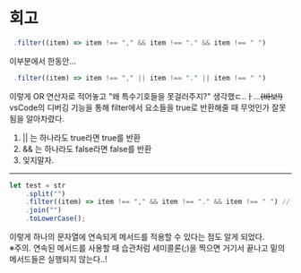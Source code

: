 # 회고

```javascript
 .filter((item) => item !== "," && item !== "." && item !== " ")
```
이부분에서 한동안...
```javascript
 .filter((item) => item !== "," || item !== "." || item !== " ")
```
이렇게 OR 연산자로 적어놓고 "왜 특수기호들을 못걸러주지?" 생각했ㄷ..ㅏ...~~(바보!)~~<br>
vsCode의 디버깅 기능을 통해 filter에서 요소들을 true로 반환해줄 때 무엇인가 잘못 됨을 알아차렸다.<br>
1. || 는 하나라도 true라면 true를 반환 <br>
2. && 는 하나라도 false라면 false를 반환<br>
3. 잊지말자.
***
```javascript  
let test = str
    .split("")
    .filter((item) => item !== "," && item !== "." && item !== " ") // 특수기호, 공백을 제거
    .join("")
    .toLowerCase();
```
이렇게 하나의 문자열에 연속되게 메서드를 적용할 수 있다는 점도 알게 되었다.<br>
※주의. 연속된 메서드를 사용할 때 습관처럼 세미콜론(;)을 찍으면 거기서 끝나고 밑의 메서드들은 실행되지 않는다..!
